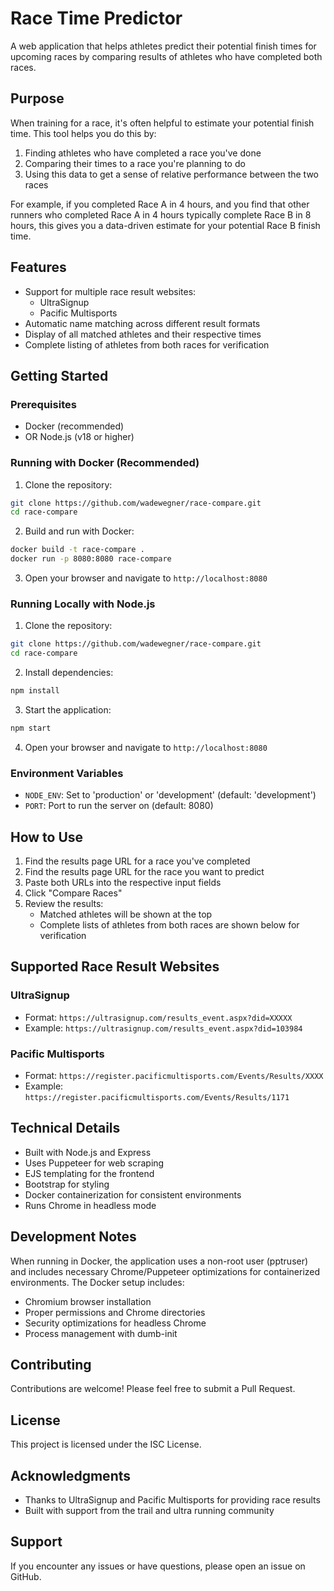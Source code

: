 # Race Time Predictor

A web application that helps athletes predict their potential finish times for upcoming races by comparing results of athletes who have completed both races.

## Purpose

When training for a race, it's often helpful to estimate your potential finish time. This tool helps you do this by:

1. Finding athletes who have completed a race you've done
2. Comparing their times to a race you're planning to do
3. Using this data to get a sense of relative performance between the two races

For example, if you completed Race A in 4 hours, and you find that other runners who completed Race A in 4 hours typically complete Race B in 8 hours, this gives you a data-driven estimate for your potential Race B finish time.

## Features

- Support for multiple race result websites:
  - UltraSignup
  - Pacific Multisports
- Automatic name matching across different result formats
- Display of all matched athletes and their respective times
- Complete listing of athletes from both races for verification

## Getting Started

### Prerequisites

- Docker (recommended)
- OR Node.js (v18 or higher)

### Running with Docker (Recommended)

1. Clone the repository:
```bash
git clone https://github.com/wadewegner/race-compare.git
cd race-compare
```

2. Build and run with Docker:
```bash
docker build -t race-compare .
docker run -p 8080:8080 race-compare
```

3. Open your browser and navigate to `http://localhost:8080`

### Running Locally with Node.js

1. Clone the repository:
```bash
git clone https://github.com/wadewegner/race-compare.git
cd race-compare
```

2. Install dependencies:
```bash
npm install
```

3. Start the application:
```bash
npm start
```

4. Open your browser and navigate to `http://localhost:8080`

### Environment Variables

- `NODE_ENV`: Set to 'production' or 'development' (default: 'development')
- `PORT`: Port to run the server on (default: 8080)

## How to Use

1. Find the results page URL for a race you've completed
2. Find the results page URL for the race you want to predict
3. Paste both URLs into the respective input fields
4. Click "Compare Races"
5. Review the results:
   - Matched athletes will be shown at the top
   - Complete lists of athletes from both races are shown below for verification

## Supported Race Result Websites

### UltraSignup
- Format: `https://ultrasignup.com/results_event.aspx?did=XXXXX`
- Example: `https://ultrasignup.com/results_event.aspx?did=103984`

### Pacific Multisports
- Format: `https://register.pacificmultisports.com/Events/Results/XXXX`
- Example: `https://register.pacificmultisports.com/Events/Results/1171`

## Technical Details

- Built with Node.js and Express
- Uses Puppeteer for web scraping
- EJS templating for the frontend
- Bootstrap for styling
- Docker containerization for consistent environments
- Runs Chrome in headless mode

## Development Notes

When running in Docker, the application uses a non-root user (pptruser) and includes necessary Chrome/Puppeteer optimizations for containerized environments. The Docker setup includes:

- Chromium browser installation
- Proper permissions and Chrome directories
- Security optimizations for headless Chrome
- Process management with dumb-init

## Contributing

Contributions are welcome! Please feel free to submit a Pull Request.

## License

This project is licensed under the ISC License.

## Acknowledgments

- Thanks to UltraSignup and Pacific Multisports for providing race results
- Built with support from the trail and ultra running community

## Support

If you encounter any issues or have questions, please open an issue on GitHub. 